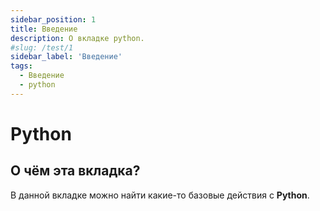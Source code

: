 ```yaml
---
sidebar_position: 1
title: Введение
description: О вкладке python.
#slug: /test/1
sidebar_label: 'Введение'
tags:
  - Введение
  - python
---
```


# Python

## О чём эта вкладка?

В данной вкладке можно найти какие-то базовые действия с **Python**.